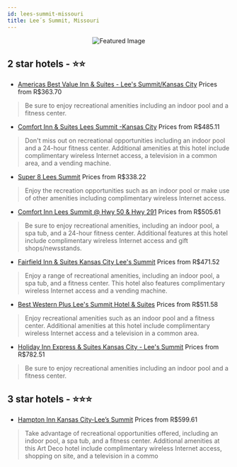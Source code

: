 ```yaml
---
id: lees-summit-missouri
title: Lee´s Summit, Missouri
---
```


<center><img src="https://i.travelapi.com/hotels/1000000/130000/120400/120375/1465f1e3_z.jpg" alt="Featured Image" /></center>


##  2 star hotels - ⭐️⭐️

-    [Americas Best Value Inn & Suites - Lee's Summit/Kansas City](https://us.hurb.com/hotels/lees-summit/americas-best-value-inn-suites-lee-s-summit-kansas-city-JNP-JP409838?cmp=18055) Prices from R$363.70
   > Be sure to enjoy recreational amenities including an indoor pool and a fitness center.
-    [Comfort Inn & Suites Lees Summit -Kansas City](https://us.hurb.com/hotels/lees-summit/comfort-inn-suites-lees-summit-kansas-city-JNP-JP033951?cmp=18055) Prices from R$485.11
   > Don't miss out on recreational opportunities including an indoor pool and a 24-hour fitness center. Additional amenities at this hotel include complimentary wireless Internet access, a television in a common area, and a vending machine.
-    [Super 8 Lees Summit](https://us.hurb.com/hotels/lees-summit/super-8-lees-summit-JNP-JP186244?cmp=18055) Prices from R$338.22
   > Enjoy the recreation opportunities such as an indoor pool or make use of other amenities including complimentary wireless Internet access.
-    [Comfort Inn Lees Summit @ Hwy 50 & Hwy 291](https://us.hurb.com/hotels/lees-summit/comfort-inn-lees-summit-hwy-50-hwy-291-JNP-JP276609?cmp=18055) Prices from R$505.61
   > Be sure to enjoy recreational amenities, including an indoor pool, a spa tub, and a 24-hour fitness center. Additional features at this hotel include complimentary wireless Internet access and gift shops/newsstands.
-    [Fairfield Inn & Suites Kansas City Lee's Summit](https://us.hurb.com/hotels/lees-summit/fairfield-inn-suites-kansas-city-lee-s-summit-JNP-JP352884?cmp=18055) Prices from R$471.52
   > Enjoy a range of recreational amenities, including an indoor pool, a spa tub, and a fitness center. This hotel also features complimentary wireless Internet access and a vending machine.
-    [Best Western Plus Lee's Summit Hotel & Suites](https://us.hurb.com/hotels/lees-summit/best-western-plus-lee-s-summit-hotel-suites-JNP-JP02272Q?cmp=18055) Prices from R$511.58
   > Enjoy recreational amenities such as an indoor pool and a fitness center. Additional amenities at this hotel include complimentary wireless Internet access and a television in a common area.
-    [Holiday Inn Express & Suites Kansas City - Lee's Summit](https://us.hurb.com/hotels/lees-summit/holiday-inn-express-suites-kansas-city-lee-s-summit-JNP-JP00647H?cmp=18055) Prices from R$782.51
   > Be sure to enjoy recreational amenities including an indoor pool and a fitness center.

##  3 star hotels - ⭐️⭐️⭐️

-    [Hampton Inn Kansas City-Lee’s Summit](https://us.hurb.com/hotels/lees-summit/hampton-inn-kansas-city-lees-summit-JNP-JP033952?cmp=18055) Prices from R$599.61
   > Take advantage of recreational opportunities offered, including an indoor pool, a spa tub, and a fitness center. Additional amenities at this Art Deco hotel include complimentary wireless Internet access, shopping on site, and a television in a commo
